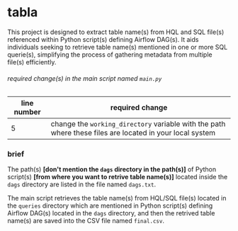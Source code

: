 # tabla
This project is designed to extract table name(s) from HQL and SQL file(s) referenced within Python script(s) defining Airflow DAG(s). It aids individuals seeking to retrieve table name(s) mentioned in one or more SQL querie(s), simplifying the process of gathering metadata from multiple file(s) efficiently.

###### required change(s) in the main script named `main.py`
| line number | required change |
|----------|----------|
| 5 | change the `working_directory` variable with the path where these files are located in your local system |

### brief
The path(s) <b>[don't mention the `dags` directory in the path(s)]</b> of Python script(s) <b>[from where you want to retrive table name(s)]</b> located inside the `dags` directory are listed in the file named `dags.txt`.

The main script retrieves the table name(s) from HQL/SQL file(s) located in the `queries` directory which are mentioned in Python script(s) defining Airflow DAG(s) located in the `dags` directory, and then the retrived table name(s) are saved into the CSV file named `final.csv`.
